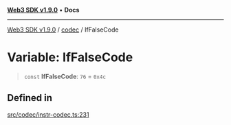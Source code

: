 [**Web3 SDK v1.9.0**](../../../README.md) • **Docs**

***

[Web3 SDK v1.9.0](../../../globals.md) / [codec](../README.md) / IfFalseCode

# Variable: IfFalseCode

> `const` **IfFalseCode**: `76` = `0x4c`

## Defined in

[src/codec/instr-codec.ts:231](https://github.com/Mystic-Nayy/alephium-web3/blob/c1afd789a197ce5fe21f08c2965942090157c33d/packages/web3/src/codec/instr-codec.ts#L231)

